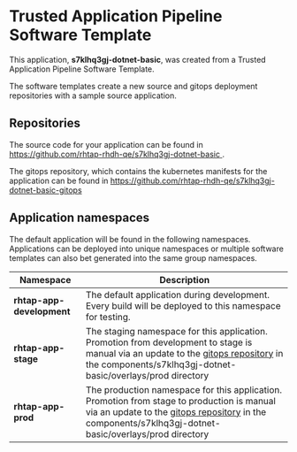 # Trusted Application Pipeline Software Template

This application, **s7klhq3gj-dotnet-basic**, was created from a Trusted Application Pipeline Software Template.

The software templates create a new source and gitops deployment repositories with a sample source application. 

## Repositories

The source code for your application can be found in [https://github.com/rhtap-rhdh-qe/s7klhq3gj-dotnet-basic ](https://github.com/rhtap-rhdh-qe/s7klhq3gj-dotnet-basic ).
 
The gitops repository, which contains the kubernetes manifests for the application can be found in 
[https://github.com/rhtap-rhdh-qe/s7klhq3gj-dotnet-basic-gitops ](https://github.com/rhtap-rhdh-qe/s7klhq3gj-dotnet-basic-gitops ) 

## Application namespaces 

The default application will be found in the following namespaces. Applications can be deployed into unique namespaces or multiple software templates can also bet generated into the same group namespaces.  

|  Namespace   |  Description   |  
| -------- | -------- |   
| **rhtap-app-development** | The default application during development. Every build will be deployed to this namespace for testing. | 
| **rhtap-app-stage** | The staging namespace for this application. Promotion from development to stage is manual via an update to the [gitops repository](https://github.com/rhtap-rhdh-qe/s7klhq3gj-dotnet-basic-gitops ) in the components/s7klhq3gj-dotnet-basic/overlays/prod directory |  
| **rhtap-app-prod** | The production namespace for this application. Promotion from stage to production is manual via an update to the [gitops repository](https://github.com/rhtap-rhdh-qe/s7klhq3gj-dotnet-basic-gitops ) in the components/s7klhq3gj-dotnet-basic/overlays/prod directory | 